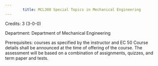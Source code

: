 ```yaml
---
        title: MCL380 Special Topics in Mechanical Engineering
---
```

Credits: 3 (3-0-0)

Department: Department of Mechanical Engineering

Prerequisites: courses as specified by the instructor and EC 50 Course details shall be announced at the time of offering of the course. The assessment will be based on a combination of assignments, quizzes, and term paper and tests.

